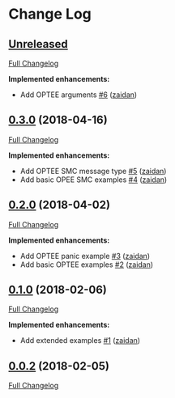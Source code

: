 # Change Log

## [Unreleased](https://github.com/zaidan/syscase/tree/HEAD)

[Full Changelog](https://github.com/zaidan/syscase/compare/0.3.0...HEAD)

**Implemented enhancements:**

- Add OPTEE arguments [\#6](https://github.com/zaidan/syscase/pull/6) ([zaidan](https://github.com/zaidan))

## [0.3.0](https://github.com/zaidan/syscase/tree/0.3.0) (2018-04-16)

[Full Changelog](https://github.com/zaidan/syscase/compare/0.2.0...0.3.0)

**Implemented enhancements:**

- Add OPTEE SMC message type [\#5](https://github.com/zaidan/syscase/pull/5) ([zaidan](https://github.com/zaidan))
- Add basic OPEE SMC examples [\#4](https://github.com/zaidan/syscase/pull/4) ([zaidan](https://github.com/zaidan))

## [0.2.0](https://github.com/zaidan/syscase/tree/0.2.0) (2018-04-02)

[Full Changelog](https://github.com/zaidan/syscase/compare/0.1.0...0.2.0)

**Implemented enhancements:**

- Add OPTEE panic example [\#3](https://github.com/zaidan/syscase/pull/3) ([zaidan](https://github.com/zaidan))
- Add basic OPTEE examples [\#2](https://github.com/zaidan/syscase/pull/2) ([zaidan](https://github.com/zaidan))

## [0.1.0](https://github.com/zaidan/syscase/tree/0.1.0) (2018-02-06)

[Full Changelog](https://github.com/zaidan/syscase/compare/0.0.2...0.1.0)

**Implemented enhancements:**

- Add extended examples [\#1](https://github.com/zaidan/syscase/pull/1) ([zaidan](https://github.com/zaidan))

## [0.0.2](https://github.com/zaidan/syscase/tree/0.0.2) (2018-02-05)

[Full Changelog](https://github.com/zaidan/syscase/compare/98345d4e0a8d90318ef8e37051acfe3e92c75bfa...0.0.2)
